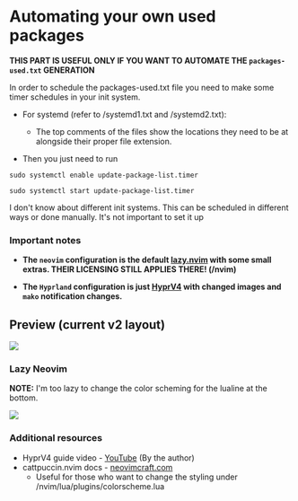 # Automating your own used packages

**THIS PART IS USEFUL ONLY IF YOU WANT TO AUTOMATE THE `packages-used.txt` GENERATION**

In order to schedule the packages-used.txt file you need to make some timer schedules in your init system.

- For systemd (refer to /systemd1.txt and /systemd2.txt):
  - The top comments of the files show the locations they need to be at alongside their proper file extension.

- Then you just need to run

`sudo systemctl enable update-package-list.timer`

`sudo systemctl start update-package-list.timer`

I don't know about different init systems. This can be scheduled in different ways or done manually. It's not important to set it up 

### Important notes

- **The `neovim` configuration is the default [lazy.nvim](https://github.com/LazyVim/LazyVim) with some small extras. THEIR LICENSING STILL APPLIES THERE! (/nvim)**

- **The `Hyprland` configuration is just [HyprV4](https://github.com/soldoestech/hyprv4) with changed images and `mako` notification changes.**

## Preview (current v2 layout)

<img src="https://cdn.discordapp.com/attachments/1204166452450431067/1204699086633041931/vibNCTb.png?ex=65d5ae74&is=65c33974&hm=64a6cd42e57da5d785baa2371edec985f27e93e9081dc53a8d4633bc6bd69118&"></img>

### Lazy Neovim

**NOTE:** I'm too lazy to change the color scheming for the lualine at the bottom.

<img src="https://media.discordapp.net/attachments/643888283449032736/1204838429511127070/72sEYJy.png?ex=65d6303a&is=65c3bb3a&hm=696895dc089012a7a14bcb925210e4f761f9d4d5b3fc9acd95f2a1507e4b41cc"></img>

### Additional resources
- HyprV4 guide video - [YouTube](https://youtu.be/whAi_y_LfEE?si=VjWGe4B-OIfhH2xu) (By the author)
- cattpuccin.nvim docs - [neovimcraft.com](https://neovimcraft.com/plugin/catppuccin/nvim/index.html)
  - Useful for those who want to change the styling under /nvim/lua/plugins/colorscheme.lua
